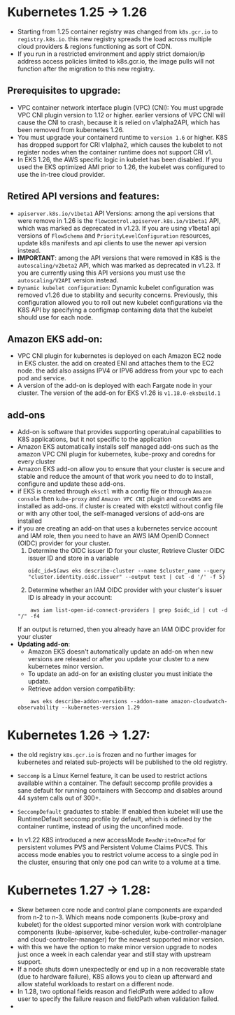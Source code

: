 # Kubernetes 1.25 -> 1.26

- Starting from 1.25 container registry was changed from `k8s.gcr.io` to `registry.k8s.io`. this new registry spreads the load across multiple cloud providers & regions functioning as sort of CDN.
- If you run in a restricted environment and apply strict domaion/ip address access policies limited to k8s.gcr.io, the image pulls will not function after the migration to this new registry.

## Prerequisites to upgrade:

- VPC container network interface plugin (VPC) (CNI): You must upgrade VPC CNI plugin version to 1.12 or higher. earlier versions of VPC CNI will cause the CNI to crash, because it is relied on v1alpha2API, which has been removed from kubernetes 1.26.
- You must upgrade your containerd runtime to `version 1.6` or higher. K8S has dropped support for CRI v1alpha2, which causes the kubelet to not register nodes when the container runtime does not support CRI v1.
- In EKS 1.26, the AWS specific logic in kubelet has been disabled. If you used the EKS optimized AMI prior to 1.26, the kubelet was configured to use the in-tree cloud provider.

## Retired API versions and features:

- `apiserver.k8s.io/v1beta1` API Versions: among the api versions that were remove in 1.26 is the `flowcontrol.apiserver.k8s.io/v1beta1` API, which was marked as deprecated in v1.23. If you are using v1beta1 api versions of `FlowSchema` and `PriorityLevelConfiguration` resources, update k8s manifests and api clients to use the newer api version instead.
- **IMPORTANT**: among the API versions that were removed in K8S is the `autoscaling/v2beta2` API, which was marked as deprecated in v1.23. If you are currently using this API versions you must use the `autoscaling/V2API` version instead.
- `Dynamic kubelet configuration`: Dynamic kubelet configuration was removed v1.26 due to stability and security concerns. Previously, this configuration allowed you to roll out new kubelet configurations via the K8S API by specifying a configmap containing data that the kubelet should use for each node.

## Amazon EKS add-on:

- VPC CNI plugin for kubernetes is deployed on each Amazon EC2 node in EKS cluster. the add on created ENI and attaches them to the EC2 node. the add also assigns IPV4 or IPV6 address from your vpc to each pod and service.
- A version of the add-on is deployed with each Fargate node in your cluster. The version of the add-on for EKS v1.26 is `v1.18.0-eksbuild.1`

## add-ons

- Add-on is software that provides supporting operatuinal capabilities to K8S applications, but it not specific to the application
- Amazon EKS automatically installs self managed add-ons such as the amazon VPC CNI plugin for kubernetes, kube-proxy and coredns for every cluster
- Amazon EKS add-on allow you to ensure that your cluster is secure and stable and reduce the amount of that work you need to do to install, configure and update these add-ons.
- if EKS is created through `eksctl` with a config file or through `Amazon console` then `kube-proxy` and `Amazon VPC CNI` plugin and `coreDNS` are installed as add-ons. if cluster is created with ekstctl without config file or with any other tool, the self-managed versions of add-ons are installed
- if you are creating an add-on that uses a kubernetes service account and IAM role, then you need to have an AWS IAM OpenID Connect (OIDC) provider for your cluster.
  1. Determine the OIDC issuer ID for your cluster, Retrieve Cluster OIDC issuer ID and store in a variable
     ```shell
     oidc_id=$(aws eks describe-cluster --name $cluster_name --query "cluster.identity.oidc.issuer" --output text | cut -d '/' -f 5)
     ```
  2. Determine whether an IAM OIDC provider with your cluster's issuer ID is already in your account:
  ```shell
      aws iam list-open-id-connect-providers | grep $oidc_id | cut -d "/" -f4
  ```
  If an output is returned, then you already have an IAM OIDC provider for your cluster
- **Updating add-on**:
  - Amazon EKS doesn't automatically update an add-on when new versions are released or after you update your cluster to a new kubernetes minor version.
  - To update an add-on for an existing cluster you must initiate the update.
  - Retrieve addon version compatibility:
  ```shell
      aws eks describe-addon-versions --addon-name amazon-cloudwatch-observability --kubernetes-version 1.29
  ```

# Kubernetes 1.26 -> 1.27:

- the old registry `k8s.gcr.io` is frozen and no further images for kubernetes and related sub-projects will be published to the old registry.

- `Seccomp` is a Linux Kernel feature, it can be used to restrict actions available within a container. The default seccomp profile provides a sane default for running containers with Seccomp and disables around 44 system calls out of 300+.
- `SeccompDefault` graduates to stable: If enabled then kubelet will use the RuntimeDefault seccomp profile by default, which is defined by the container runtime, instead of using the unconfined mode.
- In v1.22 K8S introduced a new accessMode `ReadWriteOncePod` for persistent volumes PVS and Persistent Volume Claims PVCS. This access mode enables you to restrict volume access to a single pod in the cluster, ensuring that only one pod can write to a volume at a time.

# Kubernetes 1.27 -> 1.28:

- Skew between core node and control plane components are expanded from n-2 to n-3. Which means node components (kube-proxy and kubelet) for the oldest supported minor version work with controlplane components (kube-apiserver, kube-scheduler, kube-controller-manager and cloud-controller-manager) for the newest supported minor version.
- with this we have the option to make minor version upgrade to nodes just once a week in each calendar year and still stay with upstream support.
- If a node shuts down unexpectedly or end up in a non recoverable state (due to hardware failure), K8S allows you to clean up afterward and allow stateful workloads to restart on a different node.
- In 1.28, two optional fields reason and fieldPath were added to allow user to specify the failure reason and fieldPath when validation failed.
-

